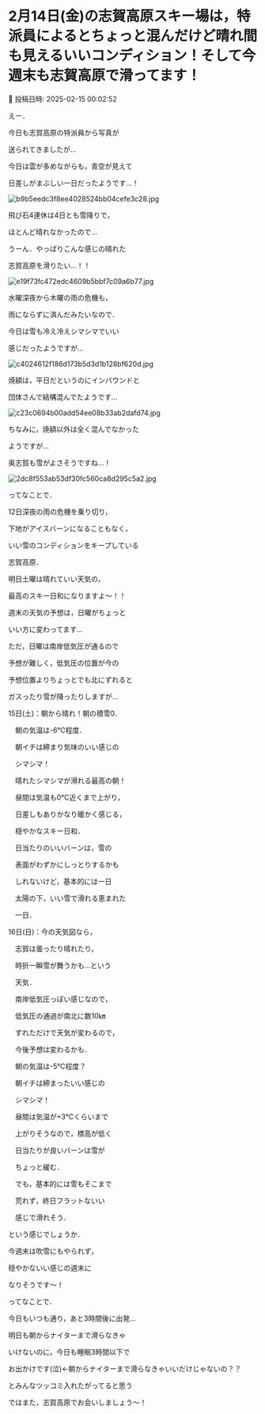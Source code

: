 # 2月14日(金)の志賀高原スキー場は，特派員によるとちょっと混んだけど晴れ間も見えるいいコンディション！そして今週末も志賀高原で滑ってます！

📅 投稿日時: 2025-02-15 00:02:52

えー．


今日も志賀高原の特派員から写真が


送られてきましたが…


今日は雲が多めながらも，青空が見えて


日差しがまぶしい一日だったようです…！




![b9b5eedc3f8ee4028524bb04cefe3c28.jpg](images/b9b5eedc3f8ee4028524bb04cefe3c28.jpg)







飛び石4連休は4日とも雪降りで，


ほとんど晴れなかったので…


うーん．やっぱりこんな感じの晴れた


志賀高原を滑りたい…！！




![e19f73fc472edc4609b5bbf7c09a6b77.jpg](images/e19f73fc472edc4609b5bbf7c09a6b77.jpg)







水曜深夜から木曜の雨の危機も，


雨にならずに済んだみたいなので．


今日は雪も冷え冷えシマシマでいい


感じだったようですが…




![c4024612f186d173b5d3d1b128bf620d.jpg](images/c4024612f186d173b5d3d1b128bf620d.jpg)







焼額は，平日だというのにインバウンドと


団体さんで結構混んでたようです…




![c23c0694b00add54ee08b33ab2dafd74.jpg](images/c23c0694b00add54ee08b33ab2dafd74.jpg)







ちなみに，焼額以外は全く混んでなかった


ようですが…


奥志賀も雪がよさそうですね…！




![2dc8f553ab53df30fc560ca8d295c5a2.jpg](images/2dc8f553ab53df30fc560ca8d295c5a2.jpg)







ってなことで．


12日深夜の雨の危機を乗り切り，


下地がアイスバーンになることもなく，


いい雪のコンディションをキープしている


志賀高原．





明日土曜は晴れていい天気の，


最高のスキー日和になりますよ～！！


週末の天気の予想は，日曜がちょっと


いい方に変わってます…


ただ，日曜は南岸低気圧が通るので


予想が難しく，低気圧の位置が今の


予想位置よりちょっとでも北にずれると


ガスったり雪が降ったりしますが…





15日(土)：朝から晴れ！朝の積雪0．


　朝の気温は-6℃程度．


　朝イチは締まり気味のいい感じの


　シマシマ！


　晴れたシマシマが滑れる最高の朝！


　昼間は気温も0℃近くまで上がり，


　日差しもありかなり暖かく感じる，


　穏やかなスキー日和．


　日当たりのいいバーンは，雪の


　表面がわずかにしっとりするかも


　しれないけど，基本的には一日


　太陽の下，いい雪で滑れる恵まれた


　一日．





16日(日)：今の天気図なら，


　志賀は曇ったり晴れたり，


　時折一瞬雪が舞うかも…という


　天気．


　南岸低気圧っぽい感じなので，


　低気圧の通過が南北に数10㎞


　ずれただけで天気が変わるので，


　今後予想は変わるかも．


　朝の気温は-5℃程度？


　朝イチは締まったいい感じの


　シマシマ！


　昼間は気温が+3℃くらいまで


　上がりそうなので，標高が低く


　日当たりが良いバーンは雪が


　ちょっと緩む．


　でも，基本的には雪もそこまで


　荒れず，終日フラットないい


　感じで滑れそう．





という感じでしょうか．


今週末は吹雪にもやられず，


穏やかないい感じの週末に


なりそうです～！





ってなことで．


今日もいつも通り，あと3時間後に出発…





明日も朝からナイターまで滑らなきゃ


いけないのに，今日も睡眠3時間以下で


お出かけです(泣)←朝からナイターまで滑らなきゃいいだけじゃないの？？


とみんなツッコミ入れたがってると思う





ではまた，志賀高原でお会いしましょう～！
